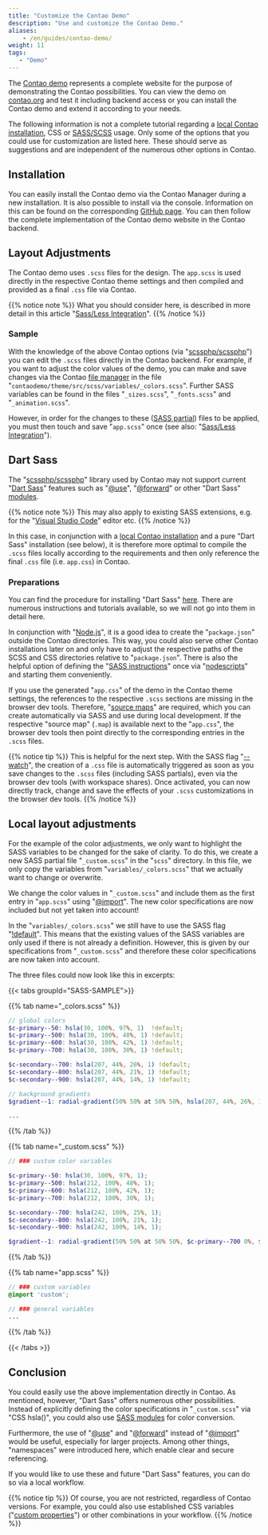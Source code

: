 ```yaml
---
title: "Customize the Contao Demo"
description: "Use and customize the Contao Demo."
aliases:
    - /en/guides/contao-demo/
weight: 11
tags: 
   - "Demo"
---
```



The [Contao demo](https://demo.contao.org/contao) represents a complete website for the purpose of demonstrating the Contao possibilities. 
You can view the demo on [contao.org](https://contao.org/) and test it including backend access or you can install the Contao demo and 
extend it according to your needs.

The following information is not a complete tutorial regarding a [local Contao installation](/en/guides/local-installation/), CSS 
or [SASS/SCSS](/en/guides/sass-less-integration/) usage. Only some of the options that you could use for customization are listed here. 
These should serve as suggestions and are independent of the numerous other options in Contao.


## Installation

You can easily install the Contao demo via the Contao Manager during a new installation. It is also possible to install 
via the console. Information on this can be found on the corresponding [GitHub page](https://github.com/contao/contao-demo). You can then 
follow the complete implementation of the Contao demo website in the Contao backend.


## Layout Adjustments

The Contao demo uses `.scss` files for the design. The `app.scss` is used directly in the respective Contao theme 
settings and then compiled and provided as a final `.css` file via Contao.

{{% notice note %}} 
What you should consider here, is described in more detail in this article "[Sass/Less Integration](/en/guides/sass-less-integration/)". 
{{% /notice %}}


### Sample

With the knowledge of the above Contao options (via "[scssphp/scssphp](https://github.com/scssphp/scssphp)") you can edit the `.scss` files 
directly in the Contao backend. For example, if you want to adjust the color values of the demo, you can make and save 
changes via the Contao [file manager](/en/file-manager/) in the file "`contaodemo/theme/src/scss/variables/_colors.scss`". Further 
SASS variables can be found in the files "`_sizes.scss`", "`_fonts.scss`" and "`_animation.scss`".

However, in order for the changes to these ([SASS partial](https://sass-lang.com/guide/#partials)) files to be applied, you must then touch 
and save "`app.scss`" once (see also: "[Sass/Less Integration](/en/guides/sass-less-integration/)").


## Dart Sass

The "[scssphp/scssphp](https://github.com/scssphp/scssphp)" library used by Contao may not support current 
"[Dart Sass](https://sass-lang.com/dart-sass/)" features such as "[@use](https://sass-lang.com/documentation/at-rules/use/)", 
"[@forward](https://sass-lang.com/documentation/at-rules/forward/)" or other "Dart Sass" [modules](https://sass-lang.com/documentation/modules/).

{{% notice note %}}
This may also apply to existing SASS extensions, e.g. for the "[Visual Studio Code](https://code.visualstudio.com/)" editor etc.
{{% /notice %}}

In this case, in conjunction with a [local Contao installation](/en/guides/local-installation/) and a pure "Dart Sass" installation (see below), 
it is therefore more optimal to compile the `.scss` files locally according to the requirements and then only reference 
the final `.css` file (i.e. `app.css`) in Contao.


### Preparations

You can find the procedure for installing "Dart Sass" [here](https://sass-lang.com/install/). There are numerous instructions and tutorials 
available, so we will not go into them in detail here.

In conjunction with "[Node.js](https://nodejs.org/)", it is a good idea to create the "`package.json`" outside the Contao directories. 
This way, you could also serve other Contao installations later on and only have to adjust the respective paths of the 
SCSS and CSS directories relative to "`package.json`". There is also the helpful option of defining the 
"[SASS instructions](https://sass-lang.com/documentation/cli/dart-sass/)" once via "[nodescripts](https://docs.npmjs.com/cli/v10/using-npm/scripts)" 
and starting them conveniently.

If you use the generated "`app.css`" of the demo in the Contao theme settings, the references to the respective `.scss` 
sections are missing in the browser dev tools. Therefore, "[source maps](https://sass-lang.com/documentation/cli/dart-sass/#source-maps)" are required, which you can create 
automatically via SASS and use during local development. If the respective "source map" (`.map`) is available next to 
the "`app.css`", the browser dev tools then point directly to the corresponding entries in the `.scss` files.

{{% notice tip %}}
This is helpful for the next step. With the SASS flag "[--watch](https://sass-lang.com/documentation/cli/dart-sass/#watch)", the creation 
of a `.css` file is automatically triggered as soon as you save changes to the `.scss` files (including SASS partials), 
even via the browser dev tools (with workspace shares). Once activated, you can now directly track, change and save the 
effects of your `.scss` customizations in the browser dev tools.
{{% /notice %}}


## Local layout adjustments

For the example of the color adjustments, we only want to highlight the SASS variables to be changed for the sake of 
clarity. To do this, we create a new SASS partial file "`_custom.scss`" in the "`scss`" directory. In this file, we only 
copy the variables from "`variables/_colors.scss`" that we actually want to change or overwrite.

We change the color values in "`_custom.scss`" and include them as the first entry in "`app.scss`" using 
"[@import](https://sass-lang.com/documentation/at-rules/import/)". The new color specifications are now included but not yet taken into account!

In the "`variables/_colors.scss`" we still have to use the SASS flag "[!default](https://sass-lang.com/documentation/variables/#default-values)". 
This means that the existing values of the SASS variables are only used if there is not already a definition. However, 
this is given by our specifications from "`_custom.scss`" and therefore these color specifications are now taken into 
account.

The three files could now look like this in excerpts:

{{< tabs groupId="SASS-SAMPLE">}}

{{% tab name="_colors.scss" %}}
```scss
// global colors
$c-primary--50: hsla(30, 100%, 97%, 1)  !default;
$c-primary--500: hsla(30, 100%, 48%, 1) !default;
$c-primary--600: hsla(30, 100%, 42%, 1) !default;
$c-primary--700: hsla(30, 100%, 30%, 1) !default;

$c-secondary--700: hsla(207, 44%, 26%, 1) !default;
$c-secondary--800: hsla(207, 44%, 21%, 1) !default;
$c-secondary--900: hsla(207, 44%, 14%, 1) !default;

// background gradients
$gradient--1: radial-gradient(50% 50% at 50% 50%, hsla(207, 44%, 26%, 1) 0%, hsla(207, 44%, 21%, 1) 100%) !default;

...
```
{{% /tab %}}

{{% tab name="_custom.scss" %}}
```scss
// ### custom color variables

$c-primary--50: hsla(30, 100%, 97%, 1);
$c-primary--500: hsla(212, 100%, 48%, 1);
$c-primary--600: hsla(212, 100%, 42%, 1);
$c-primary--700: hsla(212, 100%, 30%, 1);

$c-secondary--700: hsla(242, 100%, 25%, 1);
$c-secondary--800: hsla(242, 100%, 21%, 1);
$c-secondary--900: hsla(242, 100%, 14%, 1);

$gradient--1: radial-gradient(50% 50% at 50% 50%, $c-primary--700 0%, $c-secondary--900 100%);
```
{{% /tab %}}

{{% tab name="app.scss" %}}
```scss
// ### custom variables
@import 'custom';

// ### general variables
...
```
{{% /tab %}}

{{< /tabs >}}


## Conclusion

You could easily use the above implementation directly in Contao. As mentioned, however, "Dart Sass" offers numerous 
other possibilities. Instead of explicitly defining the color specifications in "`_custom.scss`" via "CSS hsla()", you 
could also use [SASS modules](https://sass-lang.com/documentation/modules/color/) for color conversion.

Furthermore, the use of "[@use](https://sass-lang.com/documentation/at-rules/use/)" and "[@forward](https://sass-lang.com/documentation/at-rules/forward/)" instead of "[@import](https://sass-lang.com/documentation/at-rules/import/)" would be useful, especially for 
larger projects. Among other things, "namespaces" were introduced here, which enable clear and secure referencing.

If you would like to use these and future "Dart Sass" features, you can do so via a local workflow.

{{% notice tip %}}
Of course, you are not restricted, regardless of Contao versions. For example, you could also use established CSS 
variables ("[custom properties](https://developer.mozilla.org/en-US/docs/Web/CSS/Using_CSS_custom_properties)") or other combinations in your workflow.
{{% /notice %}}
